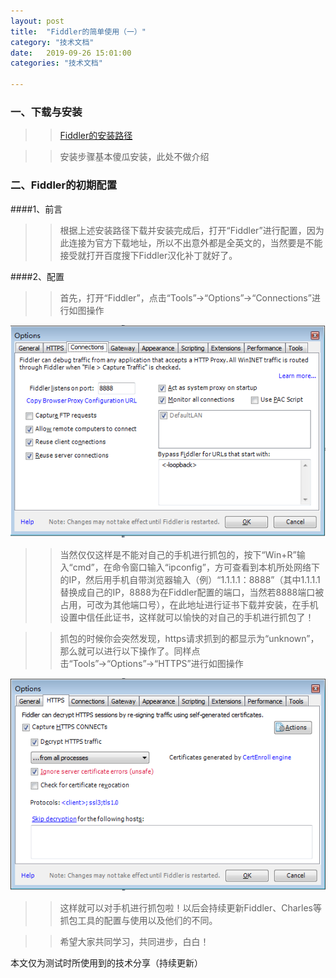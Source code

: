 ```yaml
---
layout: post
title:  "Fiddler的简单使用（一）"
category: "技术文档"
date:   2019-09-26 15:01:00
categories: "技术文档"

---
```


### 一、下载与安装
>>[Fiddler的安装路径](https://www.telerik.com/fiddler)

>>安装步骤基本傻瓜安装，此处不做介绍

### 二、Fiddler的初期配置

####1、前言

>> 根据上述安装路径下载并安装完成后，打开“Fiddler”进行配置，因为此连接为官方下载地址，所以不出意外都是全英文的，当然要是不能接受就打开百度搜下Fiddler汉化补丁就好了。

####2、配置

>>首先，打开“Fiddler”，点击“Tools”→“Options”→“Connections”进行如图操作

![例](https://github.com/LuGuiXin/luguixin.github.io/blob/master/images/jekyll/Fiddler-connections.png)

>>当然仅仅这样是不能对自己的手机进行抓包的，按下“Win+R”输入“cmd”，在命令窗口输入“ipconfig”，方可查看到本机所处网络下的IP，然后用手机自带浏览器输入（例）“1.1.1.1：8888”（其中1.1.1.1替换成自己的IP，8888为在Fiddler配置的端口，当然若8888端口被占用，可改为其他端口号），在此地址进行证书下载并安装，在手机设置中信任此证书，这样就可以愉快的对自己的手机进行抓包了！

>>抓包的时候你会突然发现，https请求抓到的都显示为“unknown”，那么就可以进行以下操作了。同样点击“Tools”→“Options”→“HTTPS”进行如图操作

![例](https://github.com/LuGuiXin/luguixin.github.io/blob/master/images/jekyll/HTTPS.png)

>>这样就可以对手机进行抓包啦！以后会持续更新Fiddler、Charles等抓包工具的配置与使用以及他们的不同。

>>希望大家共同学习，共同进步，白白！

本文仅为测试时所使用到的技术分享（持续更新）
